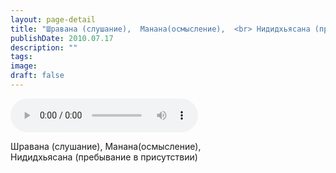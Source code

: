 ```yaml
---
layout: page-detail
title: "Шравана (слушание),  Манана(осмысление),  <br> Нидидхьясана (пребывание в присутствии)"
publishDate: 2010.07.17
description: ""
tags:
image:
draft: false
---
```


<audio title="2010.07.17 - Шравана (слушание),  Манана(осмысление),  <br> Нидидхьясана (пребывание в присутствии).mp3" src="https://filer-api.advayta.org/v1.0/public/files/75190" controls=""></audio>

 Шравана (слушание), Манана(осмысление),   
 Нидидхьясана (пребывание в присутствии)   

  
